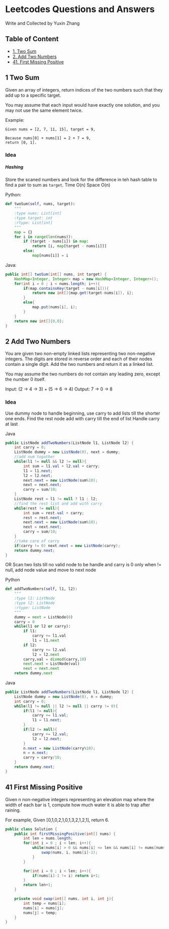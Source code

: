 # Leetcodes Questions and Answers 
Write and Collected by Yuxin Zhang

## Table of Content
- [1. Two Sum](#1-two-sum)
- [2. Add Two Numbers](#2-add-two-numbers)
- [41. First Missing Positive](#41-first-missing-positive)


## 1 Two Sum
Given an array of integers, return indices of the two numbers such that they add up to a specific target.

You may assume that each input would have exactly one solution, and you may not use the same element twice.

Example:
```
Given nums = [2, 7, 11, 15], target = 9,

Because nums[0] + nums[1] = 2 + 7 = 9,
return [0, 1].
```

### Idea
##### Hashing
Store the scaned numbers and look for the difference in teh hash table to find a pair to sum as `target`.
Time O(n)
Space O(n)

Python:
```python
def twoSum(self, nums, target):
    """
    :type nums: List[int]
    :type target: int
    :rtype: List[int]
    """
    map = {}
    for i in range(len(nums)):
        if (target - nums[i]) in map:
            return [i, map[target - nums[i]]]
        else:
            map[nums[i]] = i
```
Java:
```java
public int[] twoSum(int[] nums, int target) {
    HashMap<Integer, Integer> map = new HashMap<Integer, Integer>();
    for(int i = 0 ; i < nums.length; i++){
        if(map.containsKey(target - nums[i])){
            return new int[]{map.get(target-nums[i]), i};
        }
        else{
            map.put(nums[i], i);
        }
    }
    return new int[]{0,0};
}
```

## 2 Add Two Numbers 
You are given two non-empty linked lists representing two non-negative integers. The digits are stored in reverse order and each of their nodes contain a single digit. Add the two numbers and return it as a linked list.

You may assume the two numbers do not contain any leading zero, except the number 0 itself.

Input: (2 -> 4 -> 3) + (5 -> 6 -> 4)
Output: 7 -> 0 -> 8

### Idea
Use dummy node to handle beginning, use carry to add lists till the shorter one ends.
Find the rest node add with carry till the end of list
Handle carry at last

Java
```java
public ListNode addTwoNumbers(ListNode l1, ListNode l2) {
    int carry = 0;
    ListNode dummy = new ListNode(0), next = dummy;
    //add num togather
    while(l1 != null && l2 != null){
        int sum = l1.val + l2.val + carry;
        l1 = l1.next;
        l2 = l2.next;
        next.next = new ListNode(sum%10);
        next = next.next;
        carry = sum/10;
    }
    ListNode rest = l1 != null ? l1 : l2;
    //find the rest list and add with carry
    while(rest != null){
        int sum = rest.val + carry;
        rest = rest.next;
        next.next = new ListNode(sum%10);
        next = next.next;
        carry = sum/10;
    }
    //take care of carry
    if(carry != 0) next.next = new ListNode(carry);
    return dummy.next;
}
```


OR
Scan two lists till no valid node to be handle and carry is 0
only when != null, add node value and move to next node


Python
```python
def addTwoNumbers(self, l1, l2):
    """
    :type l1: ListNode
    :type l2: ListNode
    :rtype: ListNode
    """
    dummy = next = ListNode(0)
    carry = 0
    while(l1 or l2 or carry):
        if l1:
            carry += l1.val
            l1 = l1.next
        if l2:
            carry += l2.val
            l2 = l2.next
        carry,val = divmod(carry,10)
        next.next = ListNode(val)
        next = next.next
    return dummy.next
```

Java
```java
public ListNode addTwoNumbers(ListNode l1, ListNode l2) {
    ListNode dummy = new ListNode(0), n = dummy;
    int carry = 0;
    while(l1 != null || l2 != null || carry != 0){
        if(l1 != null){
            carry += l1.val;
            l1 = l1.next;
        }
        if(l2 != null){
            carry += l2.val;
            l2 = l2.next;
        }
        n.next = new ListNode(carry%10);
        n = n.next;
        carry = carry/10;
    }
    return dummy.next;
}
```

## 41 First Missing Positive
Given n non-negative integers representing an elevation map where the width of each bar is 1, compute how much water it is able to trap after raining.

For example, 
Given [0,1,0,2,1,0,1,3,2,1,2,1], return 6.

```java
public class Solution {
    public int firstMissingPositive(int[] nums) {
        int len = nums.length;
        for(int i = 0 ; i < len; i++){
            while(nums[i] > 0 && nums[i] <= len && nums[i] != nums[nums[i] - 1]){
                swap(nums, i, nums[i]-1);
            }
        }

        for(int i = 0 ; i < len; i++){
            if(nums[i]-1 != i) return i+1;
        }
        return len+1;
    }

    private void swap(int[] nums, int i, int j){
        int temp = nums[i];
        nums[i] = nums[j];
        nums[j] = temp;
    }
}
```
